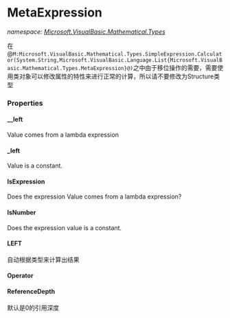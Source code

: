 ﻿# MetaExpression
_namespace: [Microsoft.VisualBasic.Mathematical.Types](./index.md)_

在@``M:Microsoft.VisualBasic.Mathematical.Types.SimpleExpression.Calculator(System.String,Microsoft.VisualBasic.Language.List{Microsoft.VisualBasic.Mathematical.Types.MetaExpression}@)``之中由于移位操作的需要，需要使用类对象可以修改属性的特性来进行正常的计算，所以请不要修改为Structure类型




### Properties

#### __left
Value comes from a lambda expression
#### _left
Value is a constant.
#### IsExpression
Does the expression Value comes from a lambda expression?
#### IsNumber
Does the expression value is a constant.
#### LEFT
自动根据类型来计算出结果
#### Operator

#### ReferenceDepth
默认是0的引用深度
